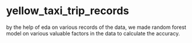 # yellow_taxi_trip_records
by the help of eda on various records of the data, we made random forest model on various valuable factors in the data to calculate the accuracy.
